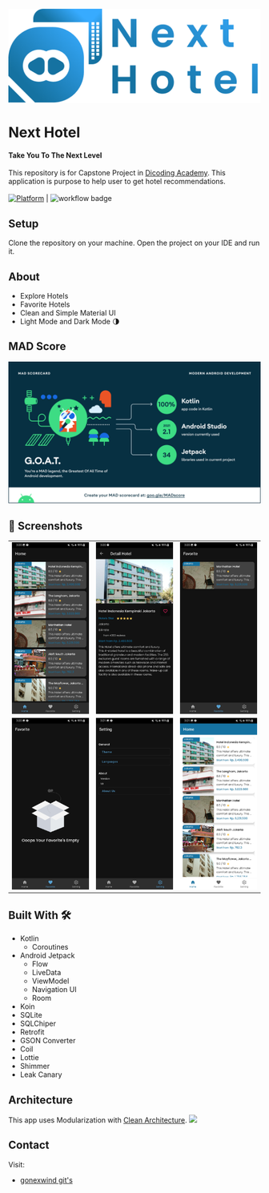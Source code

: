 ![](media/logo.png)

# **Next Hotel**

#### Take You To The Next Level

This repository is for Capstone Project in [Dicoding Academy](https://www.dicoding.com/academies/165). This application is purpose to help user to get hotel recommendations.<br><br>
[![Platform](https://img.shields.io/badge/platform-Android-green.svg)](http://developer.android.com/index.html) |
![workflow badge](https://github.com/gonexwind/nexthotel/actions/workflows/main.yml/badge.svg)

## Setup
Clone the repository on your machine. Open the project on your IDE and run it.

## About
- Explore Hotels
- Favorite Hotels
- Clean and Simple Material UI
- Light Mode and Dark Mode 🌗

## MAD Score

![](media/mad_score.png)


## 📸 Screenshots
||||
|:----------------------------------------:|:-----------------------------------------:|:-----------------------------------------: |
| ![](media/home.jpg) | ![](media/detail.jpg) | ![](media/favorite.jpg) |
| ![](media/favorite_zonk.jpg) | ![](media/setting.jpg) | ![](media/light.jpg)

## Built With 🛠
- Kotlin
    - Coroutines
- Android Jetpack
    - Flow
    - LiveData
    - ViewModel
    - Navigation UI
    - Room
- Koin
- SQLite
- SQLChiper
- Retrofit
- GSON Converter
- Coil
- Lottie
- Shimmer
- Leak Canary

## Architecture
This app uses Modularization with [Clean Architecture](https://blog.cleancoder.com/uncle-bob/2012/08/13/the-clean-architecture.html).
![](https://blog.cleancoder.com/uncle-bob/images/2012-08-13-the-clean-architecture/CleanArchitecture.jpg)

## Contact
Visit:
- [gonexwind git's](https://github.com/gonexwind)
